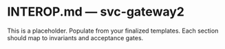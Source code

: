 # INTEROP.md — svc-gateway2
This is a placeholder. Populate from your finalized templates. Each section should map to invariants and acceptance gates.
